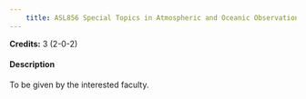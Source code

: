 ```yaml
---
    title: ASL856 Special Topics in Atmospheric and Oceanic Observations (Not allowed for - Any program other than AST and ASZ)
---
```

**Credits:** 3 (2-0-2)



#### Description 
To be given by the interested faculty.